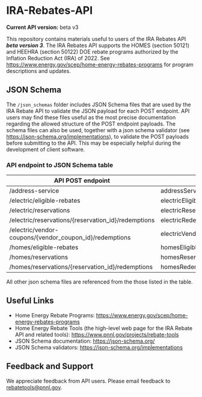 # IRA-Rebates-API

**Current API version:** beta v3

This repository contains materials useful to users of the IRA Rebates API ***beta version 3***. The IRA Rebates API supports the HOMES (section 50121) and HEEHRA (section 50122) DOE rebate programs authorized by the Inflation Reduction Act (IRA) of 2022. See https://www.energy.gov/scep/home-energy-rebates-programs for program descriptions and updates.

## JSON Schema 
The `/json_schemas` folder includes JSON Schema files that are used by the IRA Rebate API to validate the JSON payload for each POST endpoint. API users may find these files useful as the most precise documentation regarding the allowed structure of the POST endpoint payloads. The schema files can also be used, together with a json schema validator (see  https://json-schema.org/implementations), to validate the POST payloads before submitting to the API. This may be especially helpful during the development of client software. 

### API endpoint to JSON Schema table
| API POST endpoint | JSON schema filename |
| ---- | ---- |
| /address-service | addressServicePayload.schema.json |
| /electric/eligible-rebates | electricEligibleRebatesPayload.schema.json |
| /electric/reservations | electricReservationsPayload.schema.json |
| /electric/reservations/{reservation_id}/redemptions | electricRedemptionsPayload.schema.json |
| /electric/vendor-coupons/{vendor_coupon_id}/redemptions | electricVendorCouponRedemptionsPayload.schema.json |
| /homes/eligible-rebates | homesEligibleRebatesPayload.schema.json |
| /homes/reservations | homesReservationsPayload.schema.json |
| /homes/reservations/{reservation_id}/redemptions | homesRedemptionsPayload.schema.json |
All other json schema files are referenced from the those listed in the table. 
## Useful Links
- Home Energy Rebate Programs: https://www.energy.gov/scep/home-energy-rebates-programs
- Home Energy Rebate Tools (the high-level web page for the IRA Rebate API and related tools): https://www.pnnl.gov/projects/rebate-tools
- JSON Schema documentation: https://json-schema.org/
- JSON Schema validators: https://json-schema.org/implementations

## Feedback and Support
We appreciate feedback from API users. Please email feedback to rebatetools@pnnl.gov.
